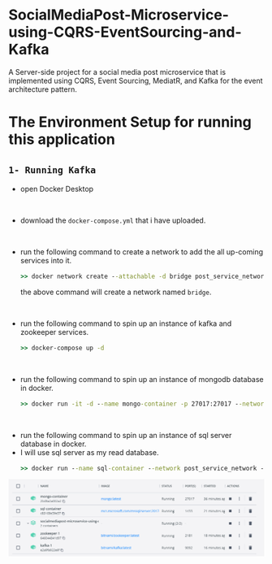 # SocialMediaPost-Microservice-using-CQRS-EventSourcing-and-Kafka
A Server-side project for a social media post microservice that is implemented using CQRS, Event Sourcing, MediatR, and Kafka for the event architecture pattern.

# The Environment Setup for running this application
## `1- Running Kafka`
- open Docker Desktop 

  <br>

- download the `docker-compose.yml` that i have uploaded.

<br>

- run the following command to create a network to add the all up-coming services into it.
  ``` cmd
  >> docker network create --attachable -d bridge post_service_network
  ```
   the above command will create a network named `bridge`. 

<br>

- run the following command to spin up an instance of kafka and zookeeper services.
   ```cmd
   >> docker-compose up -d
   ```

<br>

- run the following command to spin up an instance of mongodb database in docker.
  ```cmd
  >> docker run -it -d --name mongo-container -p 27017:27017 --network post_service_network --restart always -v mongodb_data_container:/data/db mongo:latest
  ```

<br>

- run the following command to spin up an instance of sql server database in docker.
- I will use sql server as my read database.
  ```cmd
  >> docker run --name sql-container --network post_service_network --restart always -e 'ACCEPT_EULA=Y' -e 'SA_PASSWORD=$tr0ngs@p@ssw0rd012' -e 'MSSQL_PID=Express' -p 1433:1433 -d mcr.microsoft.com/mssql/server:2017-latest-ubuntu
  ```

![](running_services_in_docker.PNG)